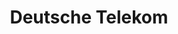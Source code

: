 ---
title: "Deutsche Telekom"
link: "https://www.t-systems.com/"
image: "/img/T-Logo.png"
Description: "Software Architect & Technical Project Manager || Technology and Cloud Consulting"
featured: true
ProjectDescription: "At T-Systems, our Technology and Cloud Consulting team provides consultations and technical expertise on a wide variety of projects and systems for a wide variety of customers and organizations. My most recent endeavours saw me contributing to the European Central Bank (ECB) for a legacy code migration project and directly to T-Systems by assisting in the acquisition of a 'mobility provider' organization."
Accomplishments1: European Central Bank Management - Contributed to the conclusion of the project while managing several software development teams.
Accomplishments2: Company Acquisition - Conducted comprehensive assessments of the target company's software and products and assisted with the acquisition.  
Accomplishments3: European Central Bank Development - Assisted with the migration of legacy software to Python while developing extensive unit tests and deploying into testing and production environments.
Methods1: Managed software development teams operating in an agile software development environment with scrum methodologies while assisting with development.  
Methods2: Collaborated and liaised with software architects and the target company's owners and key shareholders to evaluate the target company's product compatibility, security, and scalability.
Methods3: Employed best refactoring practices, implemented robust unit tests, managed CI/CD pipelines on Gitlab, and gained extensive experience with GCP/OTC/AWS for scalable infrastructure, efficient data storage and reliable deployment. 
Title1: Project Management
Title2: Software Architecture
Title3: Cloud Technology
image2: "/img/T-Systems1.jpeg"
image3: "/img/T-Systems2.jpeg"
image4: "/img/T-Systems3.jpeg"
tags: ["Agile Development","Project Management", "Google Cloud Platform","Python","Linux","Git"]
weight: 100
sitemap: 
    priority : 0.8
---